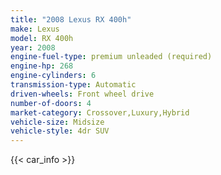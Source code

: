 ```yaml
---
title: "2008 Lexus RX 400h"
make: Lexus
model: RX 400h
year: 2008
engine-fuel-type: premium unleaded (required)
engine-hp: 268
engine-cylinders: 6
transmission-type: Automatic
driven-wheels: Front wheel drive
number-of-doors: 4
market-category: Crossover,Luxury,Hybrid
vehicle-size: Midsize
vehicle-style: 4dr SUV
---
```


{{< car_info >}}
